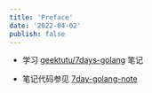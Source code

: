 ```yaml
---
title: 'Preface'
date: '2022-04-02'
publish: false
---
```


- 学习 [geektutu/7days-golang](https://github.com/geektutu/7days-golang) 笔记

- 笔记代码参见 [7day-golang-note](https://github.com/dreamjz/golang-notes/tree/main/7days-golang)

